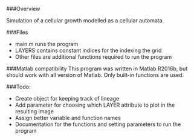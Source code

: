 ###Overview

Simulation of a cellular growth modelled as a cellular automata.

###Files
* main.m runs the program
* LAYERS contains constant indices for the indexing the grid
* Other files are additional functions required to run the program

###Matlab compatibility
This program was written in Matlab R2016b, but should work with all version of Matlab. Only built-in functions are used.

###Todo:
* Create object for keeping track of lineage
* Add parameter for choosing which LAYER attribute to plot in the resulting image
* Assign better variable and function names
* Documentation for the functions and setting parameters to run the program